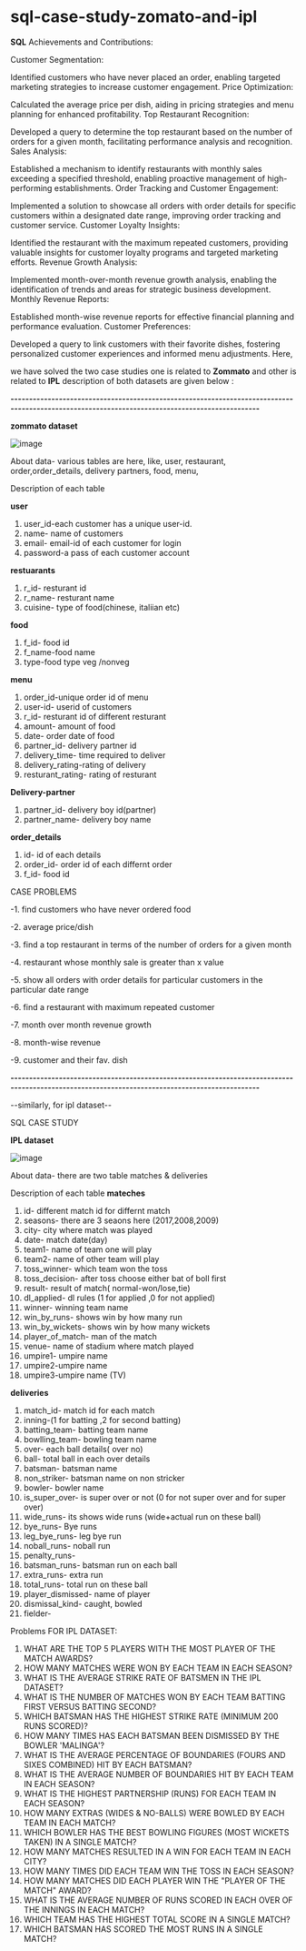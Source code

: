 # sql-case-study-zomato-and-ipl

 **SQL**
 Achievements and Contributions:

Customer Segmentation:

Identified customers who have never placed an order, enabling targeted marketing strategies to increase customer engagement.
Price Optimization:

Calculated the average price per dish, aiding in pricing strategies and menu planning for enhanced profitability.
Top Restaurant Recognition:

Developed a query to determine the top restaurant based on the number of orders for a given month, facilitating performance analysis and recognition.
Sales Analysis:

Established a mechanism to identify restaurants with monthly sales exceeding a specified threshold, enabling proactive management of high-performing establishments.
Order Tracking and Customer Engagement:

Implemented a solution to showcase all orders with order details for specific customers within a designated date range, improving order tracking and customer service.
Customer Loyalty Insights:

Identified the restaurant with the maximum repeated customers, providing valuable insights for customer loyalty programs and targeted marketing efforts.
Revenue Growth Analysis:

Implemented month-over-month revenue growth analysis, enabling the identification of trends and areas for strategic business development.
Monthly Revenue Reports:

Established month-wise revenue reports for effective financial planning and performance evaluation.
Customer Preferences:

Developed a query to link customers with their favorite dishes, fostering personalized customer experiences and informed menu adjustments.
Here,

we have solved the two case studies one is related to **Zommato** and other is related to **IPL** description of both datasets are given below :








**------------*******-------------------------*******-------------------------*******-------------------------*******-------------------------*******-------------------------*******------**


**zommato dataset**

 ![image](https://github.com/sahil07codac/sql-case-study-zomato-and-ipl/assets/141804728/78572494-b844-4cee-9807-a52fc78f7518)


About data- various tables are here, like, user, restaurant, order,order_details, delivery partners, food, menu,

Description of each table

**user**
1. user_id-each customer has a unique user-id.
2. name- name of customers
3. email- email-id of each customer for login
4. password-a  pass of each customer account 
                   
**restuarants**
1. r_id- resturant id
2. r_name- resturant name
3. cuisine- type of food(chinese, italiian etc)

**food**
1. f_id- food id
2. f_name-food name
3. type-food type veg /nonveg

**menu**
1. order_id-unique order id of menu
2. user-id- userid of customers
3. r_id- resturant id of different resturant
4. amount- amount of food
5. date- order date of food
6. partner_id- delivery partner id
7. delivery_time- time required to deliver
8. delivery_rating-rating of delivery
9. resturant_rating- rating of resturant
    
 **Delivery-partner**
1. partner_id- delivery boy id(partner)
2. partner_name- delivery boy name

**order_details**
1. id- id of each details
2. order_id- order id of each differnt order
3. f_id- food id



CASE PROBLEMS

-1. find customers who have never ordered food

-2. average price/dish

-3. find a top restaurant in terms of the number of orders for a given month

-4. restaurant whose monthly sale is greater than x value

-5. show all orders with order details for particular customers in the particular date range

-6. find a restaurant with maximum repeated customer

-7. month over month revenue growth

-8. month-wise revenue

-9. customer and their fav. dish







**------------*******-------------------------*******-------------------------*******-------------------------*******-------------------------*******-------------------------*******------**




--similarly, for ipl dataset--

SQL CASE STUDY

**IPL dataset**

![image](https://github.com/sahil07codac/sql-case-study-zomato-and-ipl/assets/141804728/ced32050-5a03-41aa-ba05-2c5593f75b5c)


About data- there are two table matches & deliveries

Description of each table
**mateches**
1. id- different  match id for differnt match
2. seasons- there are 3 seaons here (2017,2008,2009)
3. city- city where match was played
4. date- match date(day)
5. team1- name of team one will play
6. team2- name of other team will play
7. toss_winner- which team won the toss
8. toss_decision- after toss choose either bat of boll first
9. result- result of match( normal-won/lose,tie)
10. dl_applied- dl rules (1 for applied ,0 for not applied)
11. winner- winning team name
12. win_by_runs- shows win by how many run
13. win_by_wickets- shows win by how many wickets
14. player_of_match- man of the match
15. venue- name of stadium where match played
16. umpire1- umpire name
17. umpire2-umpire name
18. umpire3-umpire name (TV)

**deliveries**
1. match_id- match id for each match
2. inning-(1 for batting  ,2 for second batting)
3. batting_team- batting team name
4. bowlling_team- bowling team name
5. over- each ball details( over no)
6. ball- total ball in each over details
7. batsman- batsman name
8. non_striker- batsman name on non stricker
9. bowler- bowler name
10. is_super_over- is super over or not (0 for not super over and  for super over)
11. wide_runs- its shows wide runs (wide+actual run on these ball)
12. bye_runs- Bye runs
13. leg_bye_runs- leg bye run
14. noball_runs- noball run
15. penalty_runs-
16. batsman_runs- batsman run on each ball
17. extra_runs- extra run
18. total_runs- total run on these ball
19. player_dismissed- name of player
20. dismissal_kind- caught, bowled
21. fielder-

Problems FOR IPL DATASET:
1. WHAT ARE THE TOP 5 PLAYERS WITH THE MOST PLAYER OF THE MATCH AWARDS?
2. HOW MANY MATCHES WERE WON BY EACH TEAM IN EACH SEASON?
3. WHAT IS THE AVERAGE STRIKE RATE OF BATSMEN IN THE IPL DATASET?
4. WHAT IS THE NUMBER OF MATCHES WON BY EACH TEAM BATTING FIRST VERSUS BATTING SECOND?
5. WHICH BATSMAN HAS THE HIGHEST STRIKE RATE (MINIMUM 200 RUNS SCORED)?
6. HOW MANY TIMES HAS EACH BATSMAN BEEN DISMISSED BY THE BOWLER 'MALINGA'?
7. WHAT IS THE AVERAGE PERCENTAGE OF BOUNDARIES (FOURS AND SIXES COMBINED) HIT BY EACH BATSMAN?
8. WHAT IS THE AVERAGE NUMBER OF BOUNDARIES HIT BY EACH TEAM IN EACH SEASON?
9. WHAT IS THE HIGHEST PARTNERSHIP (RUNS) FOR EACH TEAM IN EACH SEASON?
10. HOW MANY EXTRAS (WIDES & NO-BALLS) WERE BOWLED BY EACH TEAM IN EACH MATCH?
11. WHICH BOWLER HAS THE BEST BOWLING FIGURES (MOST WICKETS TAKEN) IN A SINGLE MATCH?
12. HOW MANY MATCHES RESULTED IN A WIN FOR EACH TEAM IN EACH CITY?
13. HOW MANY TIMES DID EACH TEAM WIN THE TOSS IN EACH SEASON?
14. HOW MANY MATCHES DID EACH PLAYER WIN THE "PLAYER OF THE MATCH" AWARD?
15. WHAT IS THE AVERAGE NUMBER OF RUNS SCORED IN EACH OVER OF THE INNINGS IN EACH MATCH?
16. WHICH TEAM HAS THE HIGHEST TOTAL SCORE IN A SINGLE MATCH?
17. WHICH BATSMAN HAS SCORED THE MOST RUNS IN A SINGLE MATCH?


